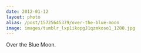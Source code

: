 ```yaml
---
date: 2012-01-12
layout: photo
alias: /post/15725645379/over-the-blue-moon
image: images/tumblr_lxp1ikopgJ1qzmkoso1_1280.jpg
---
```


Over the Blue Moon. 

